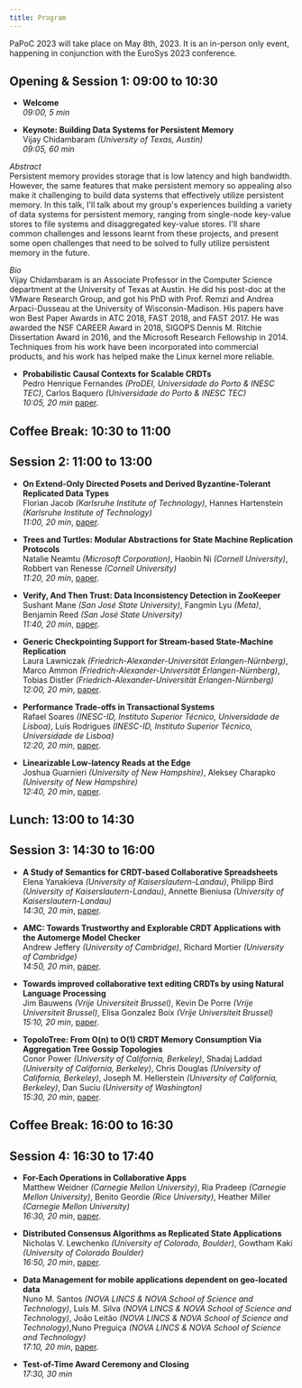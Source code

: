 ```yaml
---
title: Program
---
```


PaPoC 2023 will take place on May 8th, 2023.
It is an in-person only event, happening in conjunction with the EuroSys 2023 conference.
<!-- The workshop will be located at DIAG - [Dipartimento di Ingegneria Informatica, Automatica e Gestionale Antonio Ruberti](http://www.diag.uniroma1.it//en)_ (Department of Computer, Control and Management Engineering)_, Sapienza Università di Roma, Viale Ariosto 25, 00185, Rome, Italy ([see how to reach the conference area](https://2023.eurosys.org/venue.html#reachArea)_)_. -->

## Opening & Session 1: 09:00 to 10:30

* **Welcome**  
_09:00, 5 min_

* **Keynote: Building Data Systems for Persistent Memory**  
Vijay Chidambaram _(University of Texas, Austin)_  
_09:05, 60 min_

_Abstract_  
Persistent memory provides storage that is low latency and high bandwidth. However, the same features that make persistent memory so appealing also make it challenging to build data systems that effectively utilize persistent memory. In this talk, I'll talk about my group's experiences building a variety of data systems for persistent memory, ranging from single-node key-value stores to file systems and disaggregated key-value stores. I'll share common challenges and lessons learnt from these projects, and present some open challenges that need to be solved to fully utilize persistent memory in the future. 

_Bio_  
Vijay Chidambaram is an Associate Professor in the Computer Science department at the University of Texas at Austin. He did his post-doc at the VMware Research Group, and got his PhD with Prof. Remzi and Andrea Arpaci-Dusseau at the University of Wisconsin-Madison. His papers have won Best Paper Awards in ATC 2018, FAST 2018, and FAST 2017. He was awarded the NSF CAREER Award in 2018, SIGOPS Dennis M. Ritchie Dissertation Award in 2016, and the Microsoft Research Fellowship in 2014. Techniques from his work have been incorporated into commercial products, and his work has helped make the Linux kernel more reliable.

* **Probabilistic Causal Contexts for Scalable CRDTs** <!-- 75 -->  
Pedro Henrique Fernandes _(ProDEI, Universidade do Porto & INESC TEC)_, Carlos Baquero _(Universidade do Porto & INESC TEC)_  
_10:05, 20 min_ [paper](https://dl.acm.org/doi/10.1145/3578358.3591331).

## Coffee Break: 10:30 to 11:00

## Session 2: 11:00 to 13:00

* **On Extend-Only Directed Posets and Derived Byzantine-Tolerant Replicated Data Types** <!-- 85 -->  
Florian Jacob _(Karlsruhe Institute of Technology)_, Hannes Hartenstein _(Karlsruhe Institute of Technology)_  
_11:00, 20 min_, [paper](https://dl.acm.org/doi/10.1145/3578358.3591333).

* **Trees and Turtles: Modular Abstractions for State Machine Replication Protocols** <!-- 45 -->  
Natalie Neamtu _(Microsoft Corporation)_, Haobin Ni _(Cornell University)_, Robbert van Renesse _(Cornell University)_  
_11:20, 20 min_, [paper](https://dl.acm.org/doi/10.1145/3578358.3592148).

* **Verify, And Then Trust: Data Inconsistency Detection in ZooKeeper** <!-- 66 -->  
Sushant Mane _(San José State University)_, Fangmin Lyu _(Meta)_, Benjamin Reed _(San José State University)_  
_11:40, 20 min_, [paper](https://dl.acm.org/doi/10.1145/3578358.3591328).

* **Generic Checkpointing Support for Stream-based State-Machine Replication** <!-- 70 -->  
Laura Lawniczak _(Friedrich-Alexander-Universität Erlangen-Nürnberg)_, Marco Ammon _(Friedrich-Alexander-Universität Erlangen-Nürnberg)_, Tobias Distler _(Friedrich-Alexander-Universität Erlangen-Nürnberg)_  
_12:00, 20 min_, [paper](https://dl.acm.org/doi/10.1145/3578358.3591329).

* **Performance Trade-offs in Transactional Systems** <!-- 19 -->  
Rafael Soares _(INESC-ID, Instituto Superior Técnico, Universidade de Lisboa)_, Luís Rodrigues _(INESC-ID, Instituto Superior Técnico, Universidade de Lisboa)_  
_12:20, 20 min_, [paper](https://dl.acm.org/doi/10.1145/3578358.3591325).

* **Linearizable Low-latency Reads at the Edge** <!-- 58 -->  
Joshua Guarnieri _(University of New Hampshire)_, Aleksey Charapko _(University of New Hampshire)_  
_12:40, 20 min_, [paper](https://dl.acm.org/doi/10.1145/3578358.3591327).

## Lunch: 13:00 to 14:30

## Session 3: 14:30 to 16:00

* **A Study of Semantics for CRDT-based Collaborative Spreadsheets** <!-- 14 -->  
Elena Yanakieva _(University of Kaiserslautern-Landau)_, Philipp Bird _(University of Kaiserslautern-Landau)_, Annette Bieniusa _(University of Kaiserslautern-Landau)_  
_14:30, 20 min_, [paper](https://dl.acm.org/doi/10.1145/3578358.3591324).

* **AMC: Towards Trustworthy and Explorable CRDT Applications with the Automerge Model Checker** <!-- 21 -->  
Andrew Jeffery _(University of Cambridge)_, Richard Mortier _(University of Cambridge)_  
_14:50, 20 min_, [paper](https://dl.acm.org/doi/10.1145/3578358.3591326).

* **Towards improved collaborative text editing CRDTs by using Natural Language Processing** <!-- 74 -->  
Jim Bauwens _(Vrije Universiteit Brussel)_, Kevin De Porre _(Vrije Universiteit Brussel)_, Elisa Gonzalez Boix _(Vrije Universiteit Brussel)_  
_15:10, 20 min_, [paper](https://dl.acm.org/doi/10.1145/3578358.3591330).

* **TopoloTree: From O(n) to O(1) CRDT Memory Consumption Via Aggregation Tree Gossip Topologies** <!-- 79 -->  
Conor Power _(University of California, Berkeley)_, Shadaj Laddad _(University of California, Berkeley)_, Chris Douglas _(University of California, Berkeley)_, Joseph M. Hellerstein _(University of California, Berkeley)_, Dan Suciu _(University of Washington)_  
_15:30, 20 min_, [paper](https://drive.google.com/file/d/1W9cwY8sPT_cZpBbS5uTJIToEGjsdmwAf/view?usp=share_link).
	
## Coffee Break: 16:00 to 16:30

## Session 4: 16:30 to 17:40

* **For-Each Operations in Collaborative Apps** <!-- 11 -->  
Matthew Weidner _(Carnegie Mellon University)_, Ria Pradeep _(Carnegie Mellon University)_, Benito Geordie _(Rice University)_, Heather Miller _(Carnegie Mellon University)_  
_16:30, 20 min_, [paper](https://dl.acm.org/doi/10.1145/3578358.3591323).

* **Distributed Consensus Algorithms as Replicated State Applications** <!-- 4 -->  
Nicholas V. Lewchenko _(University of Colorado, Boulder)_, Gowtham Kaki _(University of Colorado Boulder)_  
_16:50, 20 min_, [paper](https://drive.google.com/file/d/1jTfzA-eDCAE3DjzkpkjtW1RVCoMMd_lD/view?usp=share_link).

* **Data Management for mobile applications dependent on geo-located data** <!-- 92 -->  
Nuno M. Santos _(NOVA LINCS & NOVA School of Science and Technology)_, Luís M. Silva _(NOVA LINCS & NOVA School of Science and Technology)_, João Leitão _(NOVA LINCS & NOVA School of Science and Technology)_,Nuno Preguiça _(NOVA LINCS & NOVA School of Science and Technology)_  
_17:10, 20 min_, [paper](https://dl.acm.org/doi/10.1145/3578358.3591334).

* **Test-of-Time Award Ceremony and Closing**  
_17:30, 30 min_

